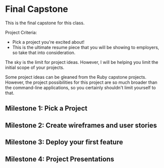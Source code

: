 # Final Capstone

This is the final capstone for this class.

Project Criteria:

* Pick a project you're excited about!
* This is the ultimate resume piece that you will be showing to employers, so take that into consideration.


The sky is the limit for project ideas.  However, I will be helping you limit the initial scope of your projects.

Some project ideas can be gleaned from the Ruby capstone projects.  However, the project possibilities for this project are so much broader than the command-line applications, so you certainly shouldn't limit yourself to that.

## Milestone 1: Pick a Project

## Milestone 2: Create wireframes and user stories

## Milestone 3: Deploy your first feature

## Milestone 4: Project Presentations
